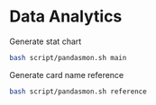 # Data Analytics

Generate stat chart

```bash
bash script/pandasmon.sh main
```

Generate card name reference

```bash
bash script/pandasmon.sh reference
```
